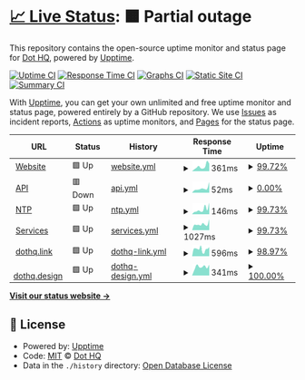# [📈 Live Status](https://dothq.github.io/upptime): <!--live status--> **🟧 Partial outage**

This repository contains the open-source uptime monitor and status page for [Dot HQ](https://dothq.co), powered by [Upptime](https://github.com/upptime/upptime).

[![Uptime CI](https://github.com/koj-co/upptime/workflows/Uptime%20CI/badge.svg)](https://github.com/koj-co/upptime/actions?query=workflow%3A%22Uptime+CI%22)
[![Response Time CI](https://github.com/koj-co/upptime/workflows/Response%20Time%20CI/badge.svg)](https://github.com/koj-co/upptime/actions?query=workflow%3A%22Response+Time+CI%22)
[![Graphs CI](https://github.com/koj-co/upptime/workflows/Graphs%20CI/badge.svg)](https://github.com/koj-co/upptime/actions?query=workflow%3A%22Graphs+CI%22)
[![Static Site CI](https://github.com/koj-co/upptime/workflows/Static%20Site%20CI/badge.svg)](https://github.com/koj-co/upptime/actions?query=workflow%3A%22Static+Site+CI%22)
[![Summary CI](https://github.com/koj-co/upptime/workflows/Summary%20CI/badge.svg)](https://github.com/koj-co/upptime/actions?query=workflow%3A%22Summary+CI%22)

With [Upptime](https://upptime.js.org), you can get your own unlimited and free uptime monitor and status page, powered entirely by a GitHub repository. We use [Issues](https://github.com/dothq/upptime/issues) as incident reports, [Actions](https://github.com/dothq/upptime/actions) as uptime monitors, and [Pages](https://dothq.github.io/upptime) for the status page.

<!--start: status pages-->
<!-- This summary is generated by Upptime (https://github.com/upptime/upptime) -->
<!-- Do not edit this manually, your changes will be overwritten -->
<!-- prettier-ignore -->
| URL | Status | History | Response Time | Uptime |
| --- | ------ | ------- | ------------- | ------ |
| <img alt="" src="https://favicons.githubusercontent.com/dothq.co" height="13"> [Website](https://dothq.co) | 🟩 Up | [website.yml](https://github.com/dothq/upptime/commits/HEAD/history/website.yml) | <details><summary><img alt="Response time graph" src="./graphs/website/response-time-week.png" height="20"> 361ms</summary><br><a href="https://status.dothq.co/history/website"><img alt="Response time 254" src="https://img.shields.io/endpoint?url=https%3A%2F%2Fraw.githubusercontent.com%2Fdothq%2Fupptime%2FHEAD%2Fapi%2Fwebsite%2Fresponse-time.json"></a><br><a href="https://status.dothq.co/history/website"><img alt="24-hour response time 585" src="https://img.shields.io/endpoint?url=https%3A%2F%2Fraw.githubusercontent.com%2Fdothq%2Fupptime%2FHEAD%2Fapi%2Fwebsite%2Fresponse-time-day.json"></a><br><a href="https://status.dothq.co/history/website"><img alt="7-day response time 361" src="https://img.shields.io/endpoint?url=https%3A%2F%2Fraw.githubusercontent.com%2Fdothq%2Fupptime%2FHEAD%2Fapi%2Fwebsite%2Fresponse-time-week.json"></a><br><a href="https://status.dothq.co/history/website"><img alt="30-day response time 325" src="https://img.shields.io/endpoint?url=https%3A%2F%2Fraw.githubusercontent.com%2Fdothq%2Fupptime%2FHEAD%2Fapi%2Fwebsite%2Fresponse-time-month.json"></a><br><a href="https://status.dothq.co/history/website"><img alt="1-year response time 254" src="https://img.shields.io/endpoint?url=https%3A%2F%2Fraw.githubusercontent.com%2Fdothq%2Fupptime%2FHEAD%2Fapi%2Fwebsite%2Fresponse-time-year.json"></a></details> | <details><summary><a href="https://status.dothq.co/history/website">99.72%</a></summary><a href="https://status.dothq.co/history/website"><img alt="All-time uptime 86.73%" src="https://img.shields.io/endpoint?url=https%3A%2F%2Fraw.githubusercontent.com%2Fdothq%2Fupptime%2FHEAD%2Fapi%2Fwebsite%2Fuptime.json"></a><br><a href="https://status.dothq.co/history/website"><img alt="24-hour uptime 100.00%" src="https://img.shields.io/endpoint?url=https%3A%2F%2Fraw.githubusercontent.com%2Fdothq%2Fupptime%2FHEAD%2Fapi%2Fwebsite%2Fuptime-day.json"></a><br><a href="https://status.dothq.co/history/website"><img alt="7-day uptime 99.72%" src="https://img.shields.io/endpoint?url=https%3A%2F%2Fraw.githubusercontent.com%2Fdothq%2Fupptime%2FHEAD%2Fapi%2Fwebsite%2Fuptime-week.json"></a><br><a href="https://status.dothq.co/history/website"><img alt="30-day uptime 99.92%" src="https://img.shields.io/endpoint?url=https%3A%2F%2Fraw.githubusercontent.com%2Fdothq%2Fupptime%2FHEAD%2Fapi%2Fwebsite%2Fuptime-month.json"></a><br><a href="https://status.dothq.co/history/website"><img alt="1-year uptime 86.73%" src="https://img.shields.io/endpoint?url=https%3A%2F%2Fraw.githubusercontent.com%2Fdothq%2Fupptime%2FHEAD%2Fapi%2Fwebsite%2Fuptime-year.json"></a></details>
| <img alt="" src="https://favicons.githubusercontent.com/dothq.co" height="13"> [API](https://dothq.co/api) | 🟥 Down | [api.yml](https://github.com/dothq/upptime/commits/HEAD/history/api.yml) | <details><summary><img alt="Response time graph" src="./graphs/api/response-time-week.png" height="20"> 52ms</summary><br><a href="https://status.dothq.co/history/api"><img alt="Response time 159" src="https://img.shields.io/endpoint?url=https%3A%2F%2Fraw.githubusercontent.com%2Fdothq%2Fupptime%2FHEAD%2Fapi%2Fapi%2Fresponse-time.json"></a><br><a href="https://status.dothq.co/history/api"><img alt="24-hour response time 128" src="https://img.shields.io/endpoint?url=https%3A%2F%2Fraw.githubusercontent.com%2Fdothq%2Fupptime%2FHEAD%2Fapi%2Fapi%2Fresponse-time-day.json"></a><br><a href="https://status.dothq.co/history/api"><img alt="7-day response time 52" src="https://img.shields.io/endpoint?url=https%3A%2F%2Fraw.githubusercontent.com%2Fdothq%2Fupptime%2FHEAD%2Fapi%2Fapi%2Fresponse-time-week.json"></a><br><a href="https://status.dothq.co/history/api"><img alt="30-day response time 76" src="https://img.shields.io/endpoint?url=https%3A%2F%2Fraw.githubusercontent.com%2Fdothq%2Fupptime%2FHEAD%2Fapi%2Fapi%2Fresponse-time-month.json"></a><br><a href="https://status.dothq.co/history/api"><img alt="1-year response time 159" src="https://img.shields.io/endpoint?url=https%3A%2F%2Fraw.githubusercontent.com%2Fdothq%2Fupptime%2FHEAD%2Fapi%2Fapi%2Fresponse-time-year.json"></a></details> | <details><summary><a href="https://status.dothq.co/history/api">0.00%</a></summary><a href="https://status.dothq.co/history/api"><img alt="All-time uptime 34.59%" src="https://img.shields.io/endpoint?url=https%3A%2F%2Fraw.githubusercontent.com%2Fdothq%2Fupptime%2FHEAD%2Fapi%2Fapi%2Fuptime.json"></a><br><a href="https://status.dothq.co/history/api"><img alt="24-hour uptime 0.00%" src="https://img.shields.io/endpoint?url=https%3A%2F%2Fraw.githubusercontent.com%2Fdothq%2Fupptime%2FHEAD%2Fapi%2Fapi%2Fuptime-day.json"></a><br><a href="https://status.dothq.co/history/api"><img alt="7-day uptime 0.00%" src="https://img.shields.io/endpoint?url=https%3A%2F%2Fraw.githubusercontent.com%2Fdothq%2Fupptime%2FHEAD%2Fapi%2Fapi%2Fuptime-week.json"></a><br><a href="https://status.dothq.co/history/api"><img alt="30-day uptime 1.38%" src="https://img.shields.io/endpoint?url=https%3A%2F%2Fraw.githubusercontent.com%2Fdothq%2Fupptime%2FHEAD%2Fapi%2Fapi%2Fuptime-month.json"></a><br><a href="https://status.dothq.co/history/api"><img alt="1-year uptime 34.59%" src="https://img.shields.io/endpoint?url=https%3A%2F%2Fraw.githubusercontent.com%2Fdothq%2Fupptime%2FHEAD%2Fapi%2Fapi%2Fuptime-year.json"></a></details>
| <img alt="" src="https://favicons.githubusercontent.com/ntp.dothq.co" height="13"> [NTP](https://ntp.dothq.co) | 🟩 Up | [ntp.yml](https://github.com/dothq/upptime/commits/HEAD/history/ntp.yml) | <details><summary><img alt="Response time graph" src="./graphs/ntp/response-time-week.png" height="20"> 146ms</summary><br><a href="https://status.dothq.co/history/ntp"><img alt="Response time 157" src="https://img.shields.io/endpoint?url=https%3A%2F%2Fraw.githubusercontent.com%2Fdothq%2Fupptime%2FHEAD%2Fapi%2Fntp%2Fresponse-time.json"></a><br><a href="https://status.dothq.co/history/ntp"><img alt="24-hour response time 347" src="https://img.shields.io/endpoint?url=https%3A%2F%2Fraw.githubusercontent.com%2Fdothq%2Fupptime%2FHEAD%2Fapi%2Fntp%2Fresponse-time-day.json"></a><br><a href="https://status.dothq.co/history/ntp"><img alt="7-day response time 146" src="https://img.shields.io/endpoint?url=https%3A%2F%2Fraw.githubusercontent.com%2Fdothq%2Fupptime%2FHEAD%2Fapi%2Fntp%2Fresponse-time-week.json"></a><br><a href="https://status.dothq.co/history/ntp"><img alt="30-day response time 130" src="https://img.shields.io/endpoint?url=https%3A%2F%2Fraw.githubusercontent.com%2Fdothq%2Fupptime%2FHEAD%2Fapi%2Fntp%2Fresponse-time-month.json"></a><br><a href="https://status.dothq.co/history/ntp"><img alt="1-year response time 157" src="https://img.shields.io/endpoint?url=https%3A%2F%2Fraw.githubusercontent.com%2Fdothq%2Fupptime%2FHEAD%2Fapi%2Fntp%2Fresponse-time-year.json"></a></details> | <details><summary><a href="https://status.dothq.co/history/ntp">99.73%</a></summary><a href="https://status.dothq.co/history/ntp"><img alt="All-time uptime 80.15%" src="https://img.shields.io/endpoint?url=https%3A%2F%2Fraw.githubusercontent.com%2Fdothq%2Fupptime%2FHEAD%2Fapi%2Fntp%2Fuptime.json"></a><br><a href="https://status.dothq.co/history/ntp"><img alt="24-hour uptime 100.00%" src="https://img.shields.io/endpoint?url=https%3A%2F%2Fraw.githubusercontent.com%2Fdothq%2Fupptime%2FHEAD%2Fapi%2Fntp%2Fuptime-day.json"></a><br><a href="https://status.dothq.co/history/ntp"><img alt="7-day uptime 99.73%" src="https://img.shields.io/endpoint?url=https%3A%2F%2Fraw.githubusercontent.com%2Fdothq%2Fupptime%2FHEAD%2Fapi%2Fntp%2Fuptime-week.json"></a><br><a href="https://status.dothq.co/history/ntp"><img alt="30-day uptime 99.92%" src="https://img.shields.io/endpoint?url=https%3A%2F%2Fraw.githubusercontent.com%2Fdothq%2Fupptime%2FHEAD%2Fapi%2Fntp%2Fuptime-month.json"></a><br><a href="https://status.dothq.co/history/ntp"><img alt="1-year uptime 80.15%" src="https://img.shields.io/endpoint?url=https%3A%2F%2Fraw.githubusercontent.com%2Fdothq%2Fupptime%2FHEAD%2Fapi%2Fntp%2Fuptime-year.json"></a></details>
| <img alt="" src="https://favicons.githubusercontent.com/services.dothq.co" height="13"> [Services](https://services.dothq.co) | 🟩 Up | [services.yml](https://github.com/dothq/upptime/commits/HEAD/history/services.yml) | <details><summary><img alt="Response time graph" src="./graphs/services/response-time-week.png" height="20"> 1027ms</summary><br><a href="https://status.dothq.co/history/services"><img alt="Response time 921" src="https://img.shields.io/endpoint?url=https%3A%2F%2Fraw.githubusercontent.com%2Fdothq%2Fupptime%2FHEAD%2Fapi%2Fservices%2Fresponse-time.json"></a><br><a href="https://status.dothq.co/history/services"><img alt="24-hour response time 1876" src="https://img.shields.io/endpoint?url=https%3A%2F%2Fraw.githubusercontent.com%2Fdothq%2Fupptime%2FHEAD%2Fapi%2Fservices%2Fresponse-time-day.json"></a><br><a href="https://status.dothq.co/history/services"><img alt="7-day response time 1027" src="https://img.shields.io/endpoint?url=https%3A%2F%2Fraw.githubusercontent.com%2Fdothq%2Fupptime%2FHEAD%2Fapi%2Fservices%2Fresponse-time-week.json"></a><br><a href="https://status.dothq.co/history/services"><img alt="30-day response time 881" src="https://img.shields.io/endpoint?url=https%3A%2F%2Fraw.githubusercontent.com%2Fdothq%2Fupptime%2FHEAD%2Fapi%2Fservices%2Fresponse-time-month.json"></a><br><a href="https://status.dothq.co/history/services"><img alt="1-year response time 921" src="https://img.shields.io/endpoint?url=https%3A%2F%2Fraw.githubusercontent.com%2Fdothq%2Fupptime%2FHEAD%2Fapi%2Fservices%2Fresponse-time-year.json"></a></details> | <details><summary><a href="https://status.dothq.co/history/services">99.73%</a></summary><a href="https://status.dothq.co/history/services"><img alt="All-time uptime 99.96%" src="https://img.shields.io/endpoint?url=https%3A%2F%2Fraw.githubusercontent.com%2Fdothq%2Fupptime%2FHEAD%2Fapi%2Fservices%2Fuptime.json"></a><br><a href="https://status.dothq.co/history/services"><img alt="24-hour uptime 100.00%" src="https://img.shields.io/endpoint?url=https%3A%2F%2Fraw.githubusercontent.com%2Fdothq%2Fupptime%2FHEAD%2Fapi%2Fservices%2Fuptime-day.json"></a><br><a href="https://status.dothq.co/history/services"><img alt="7-day uptime 99.73%" src="https://img.shields.io/endpoint?url=https%3A%2F%2Fraw.githubusercontent.com%2Fdothq%2Fupptime%2FHEAD%2Fapi%2Fservices%2Fuptime-week.json"></a><br><a href="https://status.dothq.co/history/services"><img alt="30-day uptime 99.94%" src="https://img.shields.io/endpoint?url=https%3A%2F%2Fraw.githubusercontent.com%2Fdothq%2Fupptime%2FHEAD%2Fapi%2Fservices%2Fuptime-month.json"></a><br><a href="https://status.dothq.co/history/services"><img alt="1-year uptime 99.96%" src="https://img.shields.io/endpoint?url=https%3A%2F%2Fraw.githubusercontent.com%2Fdothq%2Fupptime%2FHEAD%2Fapi%2Fservices%2Fuptime-year.json"></a></details>
| <img alt="" src="https://favicons.githubusercontent.com/dothq.link" height="13"> [dothq.link](https://dothq.link) | 🟩 Up | [dothq-link.yml](https://github.com/dothq/upptime/commits/HEAD/history/dothq-link.yml) | <details><summary><img alt="Response time graph" src="./graphs/dothq-link/response-time-week.png" height="20"> 596ms</summary><br><a href="https://status.dothq.co/history/dothq-link"><img alt="Response time 584" src="https://img.shields.io/endpoint?url=https%3A%2F%2Fraw.githubusercontent.com%2Fdothq%2Fupptime%2FHEAD%2Fapi%2Fdothq-link%2Fresponse-time.json"></a><br><a href="https://status.dothq.co/history/dothq-link"><img alt="24-hour response time 779" src="https://img.shields.io/endpoint?url=https%3A%2F%2Fraw.githubusercontent.com%2Fdothq%2Fupptime%2FHEAD%2Fapi%2Fdothq-link%2Fresponse-time-day.json"></a><br><a href="https://status.dothq.co/history/dothq-link"><img alt="7-day response time 596" src="https://img.shields.io/endpoint?url=https%3A%2F%2Fraw.githubusercontent.com%2Fdothq%2Fupptime%2FHEAD%2Fapi%2Fdothq-link%2Fresponse-time-week.json"></a><br><a href="https://status.dothq.co/history/dothq-link"><img alt="30-day response time 679" src="https://img.shields.io/endpoint?url=https%3A%2F%2Fraw.githubusercontent.com%2Fdothq%2Fupptime%2FHEAD%2Fapi%2Fdothq-link%2Fresponse-time-month.json"></a><br><a href="https://status.dothq.co/history/dothq-link"><img alt="1-year response time 584" src="https://img.shields.io/endpoint?url=https%3A%2F%2Fraw.githubusercontent.com%2Fdothq%2Fupptime%2FHEAD%2Fapi%2Fdothq-link%2Fresponse-time-year.json"></a></details> | <details><summary><a href="https://status.dothq.co/history/dothq-link">98.97%</a></summary><a href="https://status.dothq.co/history/dothq-link"><img alt="All-time uptime 99.82%" src="https://img.shields.io/endpoint?url=https%3A%2F%2Fraw.githubusercontent.com%2Fdothq%2Fupptime%2FHEAD%2Fapi%2Fdothq-link%2Fuptime.json"></a><br><a href="https://status.dothq.co/history/dothq-link"><img alt="24-hour uptime 100.00%" src="https://img.shields.io/endpoint?url=https%3A%2F%2Fraw.githubusercontent.com%2Fdothq%2Fupptime%2FHEAD%2Fapi%2Fdothq-link%2Fuptime-day.json"></a><br><a href="https://status.dothq.co/history/dothq-link"><img alt="7-day uptime 98.97%" src="https://img.shields.io/endpoint?url=https%3A%2F%2Fraw.githubusercontent.com%2Fdothq%2Fupptime%2FHEAD%2Fapi%2Fdothq-link%2Fuptime-week.json"></a><br><a href="https://status.dothq.co/history/dothq-link"><img alt="30-day uptime 99.68%" src="https://img.shields.io/endpoint?url=https%3A%2F%2Fraw.githubusercontent.com%2Fdothq%2Fupptime%2FHEAD%2Fapi%2Fdothq-link%2Fuptime-month.json"></a><br><a href="https://status.dothq.co/history/dothq-link"><img alt="1-year uptime 99.82%" src="https://img.shields.io/endpoint?url=https%3A%2F%2Fraw.githubusercontent.com%2Fdothq%2Fupptime%2FHEAD%2Fapi%2Fdothq-link%2Fuptime-year.json"></a></details>
| <img alt="" src="https://favicons.githubusercontent.com/dothq.design" height="13"> [dothq.design](https://dothq.design) | 🟩 Up | [dothq-design.yml](https://github.com/dothq/upptime/commits/HEAD/history/dothq-design.yml) | <details><summary><img alt="Response time graph" src="./graphs/dothq-design/response-time-week.png" height="20"> 341ms</summary><br><a href="https://status.dothq.co/history/dothq-design"><img alt="Response time 705" src="https://img.shields.io/endpoint?url=https%3A%2F%2Fraw.githubusercontent.com%2Fdothq%2Fupptime%2FHEAD%2Fapi%2Fdothq-design%2Fresponse-time.json"></a><br><a href="https://status.dothq.co/history/dothq-design"><img alt="24-hour response time 419" src="https://img.shields.io/endpoint?url=https%3A%2F%2Fraw.githubusercontent.com%2Fdothq%2Fupptime%2FHEAD%2Fapi%2Fdothq-design%2Fresponse-time-day.json"></a><br><a href="https://status.dothq.co/history/dothq-design"><img alt="7-day response time 341" src="https://img.shields.io/endpoint?url=https%3A%2F%2Fraw.githubusercontent.com%2Fdothq%2Fupptime%2FHEAD%2Fapi%2Fdothq-design%2Fresponse-time-week.json"></a><br><a href="https://status.dothq.co/history/dothq-design"><img alt="30-day response time 424" src="https://img.shields.io/endpoint?url=https%3A%2F%2Fraw.githubusercontent.com%2Fdothq%2Fupptime%2FHEAD%2Fapi%2Fdothq-design%2Fresponse-time-month.json"></a><br><a href="https://status.dothq.co/history/dothq-design"><img alt="1-year response time 705" src="https://img.shields.io/endpoint?url=https%3A%2F%2Fraw.githubusercontent.com%2Fdothq%2Fupptime%2FHEAD%2Fapi%2Fdothq-design%2Fresponse-time-year.json"></a></details> | <details><summary><a href="https://status.dothq.co/history/dothq-design">100.00%</a></summary><a href="https://status.dothq.co/history/dothq-design"><img alt="All-time uptime 99.89%" src="https://img.shields.io/endpoint?url=https%3A%2F%2Fraw.githubusercontent.com%2Fdothq%2Fupptime%2FHEAD%2Fapi%2Fdothq-design%2Fuptime.json"></a><br><a href="https://status.dothq.co/history/dothq-design"><img alt="24-hour uptime 100.00%" src="https://img.shields.io/endpoint?url=https%3A%2F%2Fraw.githubusercontent.com%2Fdothq%2Fupptime%2FHEAD%2Fapi%2Fdothq-design%2Fuptime-day.json"></a><br><a href="https://status.dothq.co/history/dothq-design"><img alt="7-day uptime 100.00%" src="https://img.shields.io/endpoint?url=https%3A%2F%2Fraw.githubusercontent.com%2Fdothq%2Fupptime%2FHEAD%2Fapi%2Fdothq-design%2Fuptime-week.json"></a><br><a href="https://status.dothq.co/history/dothq-design"><img alt="30-day uptime 100.00%" src="https://img.shields.io/endpoint?url=https%3A%2F%2Fraw.githubusercontent.com%2Fdothq%2Fupptime%2FHEAD%2Fapi%2Fdothq-design%2Fuptime-month.json"></a><br><a href="https://status.dothq.co/history/dothq-design"><img alt="1-year uptime 99.89%" src="https://img.shields.io/endpoint?url=https%3A%2F%2Fraw.githubusercontent.com%2Fdothq%2Fupptime%2FHEAD%2Fapi%2Fdothq-design%2Fuptime-year.json"></a></details>

<!--end: status pages-->

[**Visit our status website →**](https://dothq.github.io/upptime)

## 📄 License

- Powered by: [Upptime](https://github.com/upptime/upptime)
- Code: [MIT](./LICENSE) © [Dot HQ](https://dothq.co)
- Data in the `./history` directory: [Open Database License](https://opendatacommons.org/licenses/odbl/1-0/)
